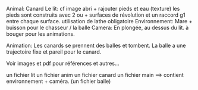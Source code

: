 Animal: Canard
Le lit: cf image abri + rajouter pieds et eau (texture)
    les pieds sont construits avec 2 ou + surfaces de révolution et un raccord g1 entre chaque surface.
    utilisation de lathe obligatoire
Environnement: Mare + buisson pour le chasseur / la balle
Camera: En plongée, au dessus du lit. à bouger pour les animations.

Animation:
    Les canards se prennent des balles et tombent. La balle a une trajectoire fixe et pareil pour le canard.

Voir images et pdf pour références et autres...

un fichier lit
un fichier anim
un fichier canard
un fichier main ==> contient environnement + caméra.
(un fichier balle)
